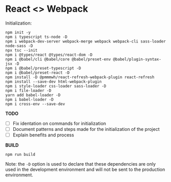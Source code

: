 # React <> Webpack

Initialization:
```
npm init -y
npm i typescript ts-node -D
npm i webpack-dev-server webpack-merge webpack webpack-cli sass-loader node-sass -D
npx tsc --init
npm i @types/react @types/react-dom -D 
npm i @babel/cli @babel/core @babel/preset-env @babel/plugin-syntax-jsx -D 
npm i @babel/preset-typescript -D 
npm i @babel/preset-react -D 
npm install -D @pmmmwh/react-refresh-webpack-plugin react-refresh 
npm install --save-dev html-webpack-plugin 
npm i style-loader css-loader sass-loader -D 
npm i file-loader -D 
yarn add babel-loader -D 
npm i babel-loader -D
npm i cross-env --save-dev
```

**TODO**
- [ ] Fix identation on commands for initialization
- [ ] Document patterns and steps made for the initialization of the project
- [ ] Explain benefits and process

**BUILD**
```
npm run build
```

Note: the `-D` option is used to declare that these dependencies are only used in the development environment and will not be sent to the production environment.